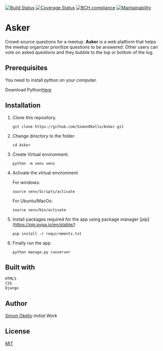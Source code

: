 [![Build Status](https://travis-ci.com/SimonOkello/Asker.svg?branch=master)](https://travis-ci.com/SimonOkello/Asker)
[![Coverage Status](https://coveralls.io/repos/github/SimonOkello/Asker/badge.svg?branch=master)](https://coveralls.io/github/SimonOkello/Asker?branch=master)
[![BCH compliance](https://bettercodehub.com/edge/badge/SimonOkello/Asker?branch=master)](https://bettercodehub.com/)
[![Maintainability](https://api.codeclimate.com/v1/badges/4581e682bfb458faffff/maintainability)](https://codeclimate.com/github/SimonOkello/Asker/maintainability)


# Asker

Crowd-source questions for a meetup. **Asker** is a web platform that helps the meetup organizer prioritize
questions to be answered. Other users can vote on asked questions and they bubble to the top
or bottom of the log.

## Prerequisites

You need to install python on your computer.

Download Python[Here](https://www.python.org/downloads/)

## Installation

1. Clone this repository.

   `git clone https://github.com/SimonOkello/Asker.git`

2. Change directory to the folder.

   `cd Asker`

3. Create Virtual environment.

   `python -m venv venv`

4. Activate the virtual environment
   
   For windows:

   `source venv/Scripts/activate`

   For Ubuntu/MacOs:
   
   `source venv/bin/activate`

5. Install packages required for the app using package manager [pip] 
   (https://pip.pypa.io/en/stable/)

   `pip install -r requirements.txt`

6. Finally run the app
   
   `python manage.py runserver`


## Built with

```python
HTML5
CSS
Django
```
## Author
[Simon Okello](https://github.com/SimonOkello)-*Initial Work*

## License
[MIT](https://choosealicense.com/licenses/mit/)
